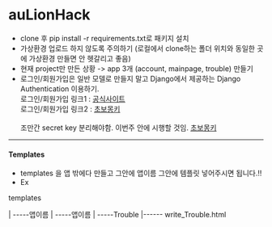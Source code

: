 # auLionHack

- clone 후 pip install -r requirements.txt로 패키지 설치
- 가상환경 업로드 하지 않도록 주의하기 (로컬에서 clone하는 폴더 위치와 동일한 곳에 가상환경 만들면 안 헷갈리고 좋음)
- 현재 project만 만든 상황 -> app 3개 (account, mainpage, trouble) 만들기 
- 로그인/회원가입은 일반 모델로 만들지 말고 Django에서 제공하는 Django Authentication 이용하기.<br>
로그인/회원가입 링크1 : [공식사이트](https://developer.mozilla.org/ko/docs/Learn/Server-side/Django/Authentication)<br>
로그인/회원가입 링크2 : [초보몽키](https://wayhome25.github.io/django/2017/03/01/django-99-my-first-project-2/)
<br><br>
조만간 secret key 분리해야함. 이번주 안에 시행할 것임. [초보몽키](https://wayhome25.github.io/django/2017/07/11/django-settings-secret-key/)

---------------

#### Templates 

* templates 을 앱 밖에다 만들고 그안에 앱이름 그안에 템플릿 넣어주시면 됩니다.!!
* Ex 

templates

| -----앱이름
| -----앱이름
| -----Trouble
     |------ write_Trouble.html
